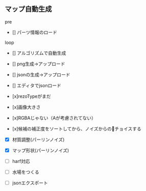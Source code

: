 マップ自動生成
----------------------
pre
- [] パーツ情報のロード

loop
- [] アルゴリズムで自動生成
- [] png生成->アップロード
- [] jsonの生成->アップロード

- [] エディタでjsonロード

- [x]rezoTypeがまだ
- [x]画像大きさ
- [x]RGBAじゃない（Aが考慮されてない）

- [x]候補の補正度をソートしてから、ノイズからのチョイスする
- [x] 材質調整(パーリンノイズ)
- [x] マップ形状(パーリンノイズ)
- [ ] harf対応
- [ ] 水場をつくる

- [ ] jsonエクスポート


